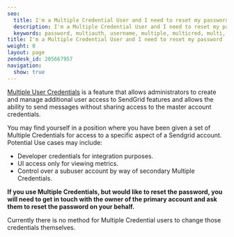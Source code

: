 ```yaml
---
seo:
  title: I'm a Multiple Credential User and I need to reset my password
  description: I'm a Multiple Credential User and I need to reset my password
  keywords: password, multiauth, username, multiple, multicred, multi, cred
title: I'm a Multiple Credential User and I need to reset my password
weight: 0
layout: page
zendesk_id: 205667957
navigation:
  show: true
---
```


[Multiple User Credentials](https://sendgrid.com/docs/User_Guide/Account/multiple_credentials.html) is a feature that allows administrators to create and manage additional user access to SendGrid features and allows the ability to send messages without sharing access to the master account credentials.

You may find yourself in a position where you have been given a set of Multiple Credentials for access to a specific aspect of a Sendgrid account. Potential Use cases may include: 

- Developer credentials for integration purposes.
- UI access only for viewing metrics. 
- Control over a subuser account by way of secondary Multiple Credentials.

 

**If you use Multiple Credentials, but would like to reset the password, you will need to get in touch with the owner of the primary account and ask them to reset the password on your behalf.**

Currently there is no method for Multiple Credential users to change those credentials themselves.
